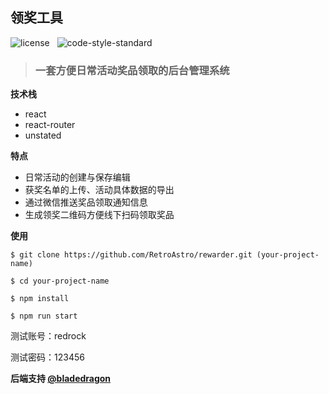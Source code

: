## 领奖工具

![license](https://img.shields.io/github/license/mashape/apistatus.svg?maxAge=2592000) &nbsp; ![code-style-standard](https://img.shields.io/badge/code%20style-standard-brightgreen.svg)

> ### 一套方便日常活动奖品领取的后台管理系统

**技术栈**

* react
* react-router
* unstated

**特点**

* 日常活动的创建与保存编辑
* 获奖名单的上传、活动具体数据的导出
* 通过微信推送奖品领取通知信息
* 生成领奖二维码方便线下扫码领取奖品

**使用** 

```
$ git clone https://github.com/RetroAstro/rewarder.git (your-project-name)

$ cd your-project-name

$ npm install 

$ npm run start
```

测试账号：redrock

测试密码：123456

**后端支持  [@bladedragon](https://github.com/bladedragon)**

